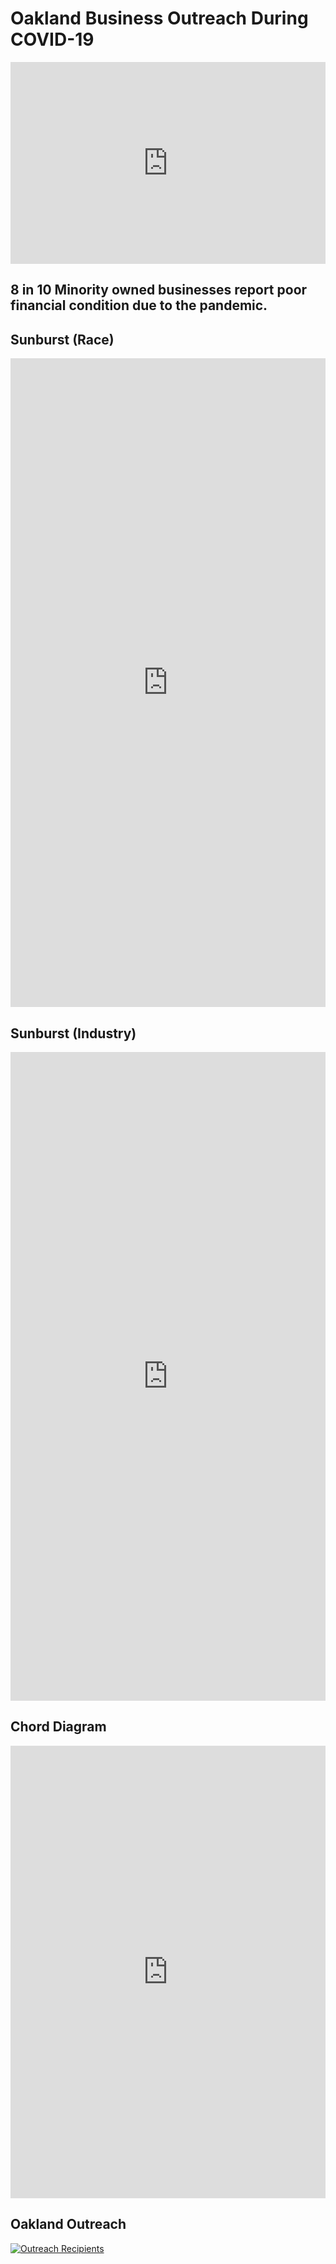 # Oakland Business Outreach During COVID-19

<html>
  
<iframe width="100%" height="323" frameborder="0"
  src="https://observablehq.com/embed/@amandakochak/building-an-svg-grid-with-d3?cells=chart"></iframe>

<h2> 8 in 10 Minority owned businesses report poor financial condition due to the pandemic. </h2>

<h2> Sunburst (Race) </h2>

<iframe width="100%" height="1038" frameborder="0"
  src="https://observablehq.com/embed/d5467115881d5acf?cells=chart"></iframe>
  
<h2> Sunburst (Industry) </h2>

<iframe width="100%" height="1038" frameborder="0"
  src="https://observablehq.com/embed/f94719a4334d7f04?cells=chart"></iframe>
  
<h2> Chord Diagram </h2>

<iframe width="100%" height="724" frameborder="0"
  src="https://observablehq.com/embed/@jingweizhang1995/updated-chord-diagram?cells=chart"></iframe>
  
<h2> Oakland Outreach </h2>

<div class='tableauPlaceholder' id='viz1619502274556' style='position: relative'><noscript><a href='#'><img alt='Outreach Recipients ' src='https:&#47;&#47;public.tableau.com&#47;static&#47;images&#47;BJ&#47;BJF4TR9BZ&#47;1_rss.png' style='border: none' /></a></noscript><object class='tableauViz'  style='display:none;'><param name='host_url' value='https%3A%2F%2Fpublic.tableau.com%2F' /> <param name='embed_code_version' value='3' /> <param name='path' value='shared&#47;BJF4TR9BZ' /> <param name='toolbar' value='yes' /><param name='static_image' value='https:&#47;&#47;public.tableau.com&#47;static&#47;images&#47;BJ&#47;BJF4TR9BZ&#47;1.png' /> <param name='animate_transition' value='yes' /><param name='display_static_image' value='yes' /><param name='display_spinner' value='yes' /><param name='display_overlay' value='yes' /><param name='display_count' value='yes' /><param name='language' value='en' /></object></div>                <script type='text/javascript'>                    var divElement = document.getElementById('viz1619502274556');                    var vizElement = divElement.getElementsByTagName('object')[0];                    if ( divElement.offsetWidth > 800 ) { vizElement.style.width='1000px';vizElement.style.height='827px';} else if ( divElement.offsetWidth > 500 ) { vizElement.style.width='1000px';vizElement.style.height='827px';} else { vizElement.style.width='100%';vizElement.style.height='727px';}                     var scriptElement = document.createElement('script');                    scriptElement.src = 'https://public.tableau.com/javascripts/api/viz_v1.js';                    vizElement.parentNode.insertBefore(scriptElement, vizElement);                </script>


